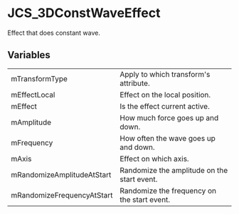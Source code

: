 # JCS_3DConstWaveEffect

Effect that does constant wave.


## Variables

<table>
  <tr>
    <td>mTransformType</td>
    <td>Apply to which transform's attribute.</td>
  </tr>
  <tr>
    <td>mEffectLocal</td>
    <td>Effect on the local position.</td>
  </tr>
  <tr>
    <td>mEffect</td>
    <td>Is the effect current active.</td>
  </tr>
  <tr>
    <td>mAmplitude</td>
    <td>How much force goes up and down.</td>
  </tr>
  <tr>
    <td>mFrequency</td>
    <td>How often the wave goes up and down.</td>
  </tr>
  <tr>
    <td>mAxis</td>
    <td>Effect on which axis.</td>
  </tr>
  <tr>
    <td>mRandomizeAmplitudeAtStart</td>
    <td>Randomize the amplitude on the start event.</td>
  </tr>
  <tr>
    <td>mRandomizeFrequencyAtStart</td>
    <td>Randomize the frequency on the start event.</td>
  </tr>
</table>
